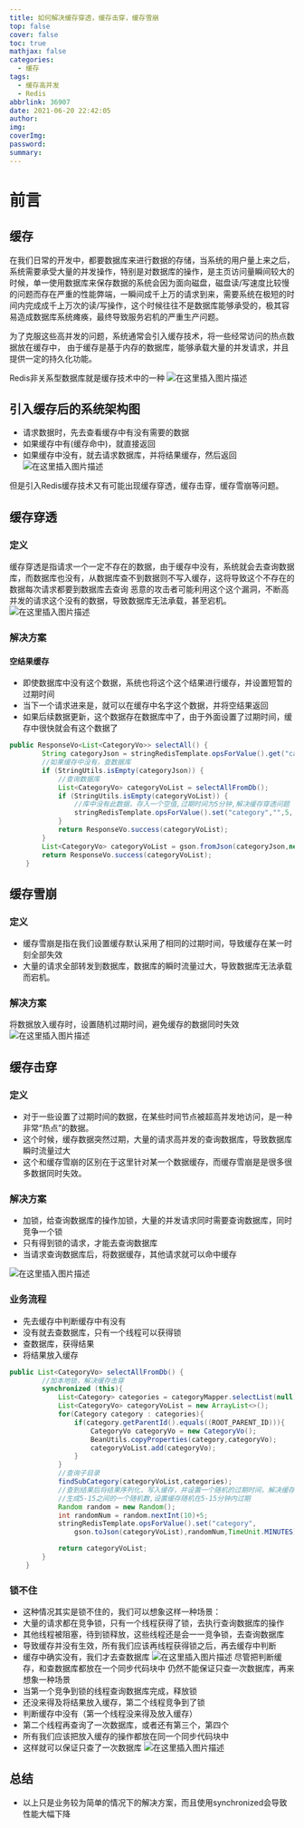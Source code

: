 ```yaml
---
title: 如何解决缓存穿透，缓存击穿，缓存雪崩
top: false
cover: false
toc: true
mathjax: false
categories:
  - 缓存
tags:
  - 缓存高并发
  - Redis
abbrlink: 36907
date: 2021-06-20 22:42:05
author:
img:
coverImg:
password:
summary:
---
```


# 前言
## 缓存
在我们日常的开发中，都要数据库来进行数据的存储，当系统的用户量上来之后，系统需要承受大量的并发操作，特别是对数据库的操作，是主页访问量瞬间较大的时候，单一使用数据库来保存数据的系统会因为面向磁盘，磁盘读/写速度比较慢的问题而存在严重的性能弊端，一瞬间成千上万的请求到来，需要系统在极短的时间内完成成千上万次的读/写操作，这个时候往往不是数据库能够承受的，极其容易造成数据库系统瘫痪，最终导致服务宕机的严重生产问题。

为了克服这些高并发的问题，系统通常会引入缓存技术，将一些经常访问的热点数据放在缓存中，
由于缓存是基于内存的数据库，能够承载大量的并发请求，并且提供一定的持久化功能。

Redis非关系型数据库就是缓存技术中的一种
![在这里插入图片描述](https://img-blog.csdnimg.cn/20210620163655896.png?x-oss-process=image/watermark,type_ZmFuZ3poZW5naGVpdGk,shadow_10,text_aHR0cHM6Ly9ibG9nLmNzZG4ubmV0L3Vwc3RyZWFtNDgw,size_16,color_FFFFFF,t_70)
## 引入缓存后的系统架构图
-  请求数据时，先去查看缓存中有没有需要的数据
- 如果缓存中有(缓存命中)，就直接返回
- 如果缓存中没有，就去请求数据库，并将结果缓存，然后返回
![在这里插入图片描述](https://img-blog.csdnimg.cn/20210620163550786.png?x-oss-process=image/watermark,type_ZmFuZ3poZW5naGVpdGk,shadow_10,text_aHR0cHM6Ly9ibG9nLmNzZG4ubmV0L3Vwc3RyZWFtNDgw,size_16,color_FFFFFF,t_70)


但是引入Redis缓存技术又有可能出现缓存穿透，缓存击穿，缓存雪崩等问题。

## 缓存穿透
### 定义
缓存穿透是指请求一个一定不存在的数据，由于缓存中没有，系统就会去查询数据库，而数据库也没有，从数据库查不到数据则不写入缓存，这将导致这个不存在的数据每次请求都要到数据库去查询
恶意的攻击者可能利用这个这个漏洞，不断高并发的请求这个没有的数据，导致数据库无法承载，甚至宕机。
![在这里插入图片描述](https://img-blog.csdnimg.cn/20210620164855217.png?x-oss-process=image/watermark,type_ZmFuZ3poZW5naGVpdGk,shadow_10,text_aHR0cHM6Ly9ibG9nLmNzZG4ubmV0L3Vwc3RyZWFtNDgw,size_16,color_FFFFFF,t_70)

### 解决方案
#### 空结果缓存
- 即使数据库中没有这个数据，系统也将这个这个结果进行缓存，并设置短暂的过期时间
- 当下一个请求进来是，就可以在缓存中名字这个数据，并将空结果返回
- 如果后续数据更新，这个数据存在数据库中了，由于外面设置了过期时间，缓存中很快就会有这个数据了

```java
public ResponseVo<List<CategoryVo>> selectAll() {
        String categoryJson = stringRedisTemplate.opsForValue().get("category");
        //如果缓存中没有，查数据库
        if (StringUtils.isEmpty(categoryJson)) {
        	//查询数据库
            List<CategoryVo> categoryVoList = selectAllFromDb();
            if (StringUtils.isEmpty(categoryVoList)) {
                //库中没有此数据，存入一个空值,过期时间为5分钟,解决缓存穿透问题
                stringRedisTemplate.opsForValue().set("category","",5, TimeUnit.MINUTES);
            }
            return ResponseVo.success(categoryVoList);
        }
        List<CategoryVo> categoryVoList = gson.fromJson(categoryJson,new TypeToken<List<CategoryVo>>(){}.getType());
        return ResponseVo.success(categoryVoList);
    }
```

## 缓存雪崩
### 定义
- 缓存雪崩是指在我们设置缓存默认采用了相同的过期时间，导致缓存在某一时刻全部失效
- 大量的请求全部转发到数据库，数据库的瞬时流量过大，导致数据库无法承载而宕机。

### 解决方案
将数据放入缓存时，设置随机过期时间，避免缓存的数据同时失效
![在这里插入图片描述](https://img-blog.csdnimg.cn/20210620165929912.png?x-oss-process=image/watermark,type_ZmFuZ3poZW5naGVpdGk,shadow_10,text_aHR0cHM6Ly9ibG9nLmNzZG4ubmV0L3Vwc3RyZWFtNDgw,size_16,color_FFFFFF,t_70)
## 缓存击穿
### 定义
- 对于一些设置了过期时间的数据，在某些时间节点被超高并发地访问，是一种非常“热点”的数据。
- 这个时候，缓存数据突然过期，大量的请求高并发的查询数据库，导致数据库瞬时流量过大
- 这个和缓存雪崩的区别在于这里针对某一个数据缓存，而缓存雪崩是是很多很多数据同时失效。
### 解决方案
- 加锁，给查询数据库的操作加锁，大量的并发请求同时需要查询数据库，同时竞争一个锁
- 只有得到锁的请求，才能去查询数据库
- 当请求查询数据库后，将数据缓存，其他请求就可以命中缓存


![在这里插入图片描述](https://img-blog.csdnimg.cn/20210620171324599.png?x-oss-process=image/watermark,type_ZmFuZ3poZW5naGVpdGk,shadow_10,text_aHR0cHM6Ly9ibG9nLmNzZG4ubmV0L3Vwc3RyZWFtNDgw,size_16,color_FFFFFF,t_70)
### 业务流程
- 先去缓存中判断缓存中有没有
- 没有就去查数据库，只有一个线程可以获得锁
- 查数据库，获得结果
- 将结果放入缓存

```java
public List<CategoryVo> selectAllFromDb() {
        //加本地锁，解决缓存击穿
        synchronized (this){
            List<Category> categories = categoryMapper.selectList(null);
            List<CategoryVo> categoryVoList = new ArrayList<>();
            for(Category category : categories){
                if(category.getParentId().equals((ROOT_PARENT_ID))){
                    CategoryVo categoryVo = new CategoryVo();
                    BeanUtils.copyProperties(category,categoryVo);
                    categoryVoList.add(categoryVo);
                }
            }
            //查询子目录
            findSubCategory(categoryVoList,categories);
            //查到结果后将结果序列化，写入缓存，并设置一个随机的过期时间，解决缓存雪崩问题
            //生成5-15之间的一个随机数,设置缓存随机在5-15分钟内过期
            Random random = new Random();
            int randomNum = random.nextInt(10)+5;
            stringRedisTemplate.opsForValue().set("category",
            	gson.toJson(categoryVoList),randomNum,TimeUnit.MINUTES);

            return categoryVoList;
        }
    }
```

### 锁不住
- 这种情况其实是锁不住的，我们可以想象这样一种场景：
- 大量的请求都在竞争锁，只有一个线程获得了锁，去执行查询数据库的操作
- 其他线程被阻塞，待到锁释放，这些线程还是会一一竞争锁，去查询数据库
- 导致缓存并没有生效，所有我们应该再线程获得锁之后，再去缓存中判断
- 缓存中确实没有，我们才去查数据库
![在这里插入图片描述](https://img-blog.csdnimg.cn/20210620172126757.png?x-oss-process=image/watermark,type_ZmFuZ3poZW5naGVpdGk,shadow_10,text_aHR0cHM6Ly9ibG9nLmNzZG4ubmV0L3Vwc3RyZWFtNDgw,size_16,color_FFFFFF,t_70)
尽管把判断缓存，和查数据库都放在一个同步代码块中
仍然不能保证只查一次数据库，再来想象一种场景
- 当第一个竞争到锁的线程查询数据库完成，释放锁
- 还没来得及将结果放入缓存，第二个线程竞争到了锁
- 判断缓存中没有（第一个线程没来得及放入缓存）
- 第二个线程再查询了一次数据库，或者还有第三个，第四个
- 所有我们应该把放入缓存的操作都放在同一个同步代码块中
- 这样就可以保证只查了一次数据库
![在这里插入图片描述](https://img-blog.csdnimg.cn/20210620172655453.png?x-oss-process=image/watermark,type_ZmFuZ3poZW5naGVpdGk,shadow_10,text_aHR0cHM6Ly9ibG9nLmNzZG4ubmV0L3Vwc3RyZWFtNDgw,size_16,color_FFFFFF,t_70)
## 总结
- 以上只是业务较为简单的情况下的解决方案，而且使用synchronized会导致性能大幅下降
